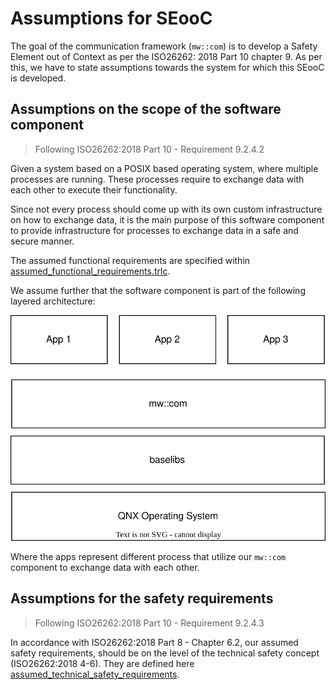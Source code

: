 # Assumptions for SEooC

The goal of the communication framework (`mw::com`) is to develop a Safety Element out of Context as per the ISO26262:
2018 Part 10
chapter 9. As per this, we have to state assumptions towards the system for which this SEooC is developed.

## Assumptions on the scope of the software component

> Following ISO26262:2018 Part 10 - Requirement 9.2.4.2

Given a system based on a POSIX based operating system, where multiple processes are running. These processes require
to exchange data with each other to execute their functionality.

Since not every process should come up with its own custom infrastructure on how to exchange data, it is the main purpose
of this software component to provide infrastructure for processes to exchange data in a safe and secure manner.

The assumed functional requirements are specified
within [assumed_functional_requirements.trlc](assumed_functional_requirements.trlc).

We assume further that the software component is part of the following layered architecture:

![](assumed_layered_software_architecture.drawio.svg)

Where the apps represent different process that utilize our `mw::com` component to exchange data with each other.

## Assumptions for the safety requirements

> Following ISO26262:2018 Part 10 - Requirement 9.2.4.3

In accordance with ISO26262:2018 Part 8 - Chapter 6.2, our assumed safety requirements, should be on the level of the
technical safety concept (ISO26262:2018 4-6). They are defined
here [assumed_technical_safety_requirements](./assumed_technical_safety_requirements.trlc).
